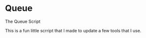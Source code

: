 # Queue
The Queue Script

This is a fun little scrript that I made to update a few tools that I use.
